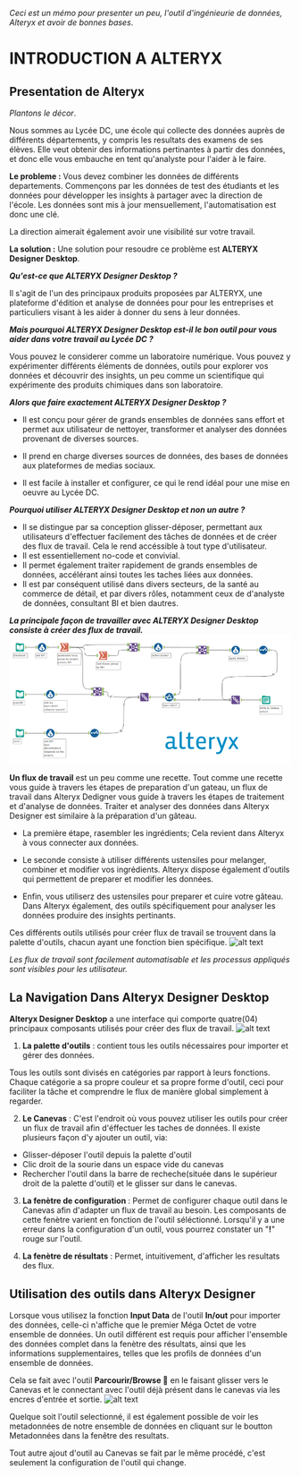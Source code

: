 *Ceci est un mémo pour presenter un peu, l'outil d'ingénieurie de données, Alteryx et avoir de bonnes bases*.

# INTRODUCTION A ALTERYX

## Presentation de Alteryx

*Plantons le décor*.

Nous sommes au Lycée DC, une école qui collecte des données  auprès de différents départements, y compris les resultats des examens de ses élèves.
Elle veut obtenir des informations pertinantes à partir des données, et donc elle vous embauche en tent qu'analyste pour l'aider à le faire.

**Le probleme :** 
Vous devez combiner les données de différents departements.
Commençons par les données de test des étudiants et les données pour développer les insights à partager avec la direction de l'école. Les données sont mis à jour mensuellement, l'automatisation est donc une clé.

La direction aimerait également avoir une visibilité sur votre travail.

**La solution :**
Une solution pour resoudre ce problème est **ALTERYX Designer Desktop**.

***Qu'est-ce que ALTERYX Designer Desktop ?***

Il s'agit de l'un des principaux produits proposées par ALTERYX, une plateforme d'édition et analyse de données pour pour les entreprises et particuliers visant à les aider à donner du sens à leur données.

***Mais pourquoi ALTERYX Designer Desktop est-il le bon outil pour vous aider dans votre travail au Lycée DC ?***

Vous pouvez le considerer comme un laboratoire numérique. Vous pouvez y expérimenter différents éléments de données, outils pour explorer vos données et découvrir des insights, un peu comme un scientifique qui expérimente des produits chimiques dans son laboratoire. 

***Alors que faire exactement ALTERYX Designer Desktop ?***


- Il est conçu  pour gérer de grands ensembles de données sans effort et permet aux utilisateur de nettoyer, transformer et analyser des données provenant de diverses sources.

- Il prend en charge diverses sources de données, des bases de données aux plateformes de medias sociaux.
- Il est facile à installer et configurer, ce qui le rend idéal pour une mise en oeuvre au Lycée DC.


***Pourquoi utiliser ALTERYX Designer Desktop et non un autre ?***
- Il se distingue par sa conception glisser-déposer, permettant aux utilisateurs d'effectuer facilement des tâches de données et  de créer des flux de travail. Cela le rend accéssible à tout type d'utilisateur. 
- Il est essentiellement no-code et convivial.
- Il permet également traiter rapidement de grands ensembles de données, accélérant ainsi toutes les taches liées aux données.
- Il est par conséquent utilisé dans divers secteurs, de la santé au commerce de détail, et par divers rôles, notamment ceux de d'analyste de données, consultant BI et bien dautres.

***La principale façon de travailler avec ALTERYX Designer Desktop consiste à créer des flux de travail.***
![Alteryx flow](Alteryx-flow.png)

**Un flux de travail** est un peu comme une recette.
Tout comme une recette vous guide à travers les étapes de preparation d'un gateau, un flux de travail dans Alteryx Dedigner vous guide à travers les étapes de traitement et d'analyse de données.
Traiter et analyser des données dans Alteryx Designer est similaire à la préparation d'un gâteau.

- La première étape, rasembler les ingrédients; Cela revient dans Alteryx à vous connecter aux données.
- Le seconde consiste à utiliser différents ustensiles pour melanger, combiner et modifier vos ingrédients. Alteryx dispose également d'outils qui permettent de preparer et modifier les données.

- Enfin, vous utiliserz des ustensiles pour preparer et cuire votre gâteau. Dans Alteryx également, des outils spécifiquement pour analyser les données produire des insights pertinants.


Ces différents outils utilisés pour créer flux de travail se trouvent dans la palette d'outils, chacun ayant une fonction bien spécifique.
![alt text](<Capture d'écran 2024-07-12 160742.png>)


*Les flux de travail sont facilement automatisable et les processus appliqués sont visibles pour les utilisateur.*


## La Navigation Dans Alteryx Designer Desktop

**Alteryx Designer Desktop** a une interface qui comporte quatre(04) principaux composants utilisés pour créer des flux de travail.
![alt text](<Capture d'écran 2024-07-12 171309-1.png>)

1. **La palette d'outils** : contient tous les outils nécessaires pour importer et gérer des données.

Tous les outils sont divisés en catégories par rapport à leurs fonctions. Chaque catégorie a sa propre couleur et sa propre forme d'outil, ceci pour faciliter la tâche et comprendre le flux de manière global simplement à regarder.


2. **Le Canevas** :  C'est l'endroit où vous pouvez utiliser les outils pour créer un flux de travail afin d'éffectuer les taches de données.
Il existe plusieurs façon d'y ajouter un outil, via:
-  Glisser-déposer l'outil depuis la palette d'outil
- Clic droit de la sourie dans un espace vide du canevas
- Rechercher l'outil dans la barre de recheche(située dans le supérieur droit de la palette d'outil)  et le glisser sur dans le canevas.

3. **La fenètre de configuration** : Permet de configurer chaque outil dans le Canevas afin d'adapter un flux de travail au besoin. Les composants de cette fenètre varient en fonction de l'outil séléctionné. Lorsqu'il y a une erreur dans la configuration d'un outil, vous pourrez constater un "**!**" rouge sur l'outil.

4. **La fenètre de résultats** : Permet, intuitivement, d'afficher les resultats des flux.

## Utilisation des outils dans Alteryx Designer

Lorsque vous utilisez la fonction **Input Data** de l'outil **In/out** pour importer des données, celle-ci n'affiche que le premier Méga Octet de votre ensemble de données. Un outil différent est requis pour afficher l'ensemble des données complet dans la fenètre des résultats, ainsi que les informations supplementaires, telles que les profils de données d'un ensemble de données.

Cela se fait avec l'outil **Parcourir/Browse 👀** en le faisant glisser vers le Canevas et le connectant avec l'outil déjà présent dans le canevas via les encres d'entrée et sortie.
![alt text](<Capture d'écran 2024-07-15 163941.png>)

Quelque soit l'outil selectionné, il est également possible de voir les metadonnées de notre ensemble de données en cliquant sur le boutton Metadonnées dans la fenêtre des resultats.

Tout autre ajout d'outil au Canevas se fait par le même procédé, c'est seulement la configuration de l'outil qui change.

